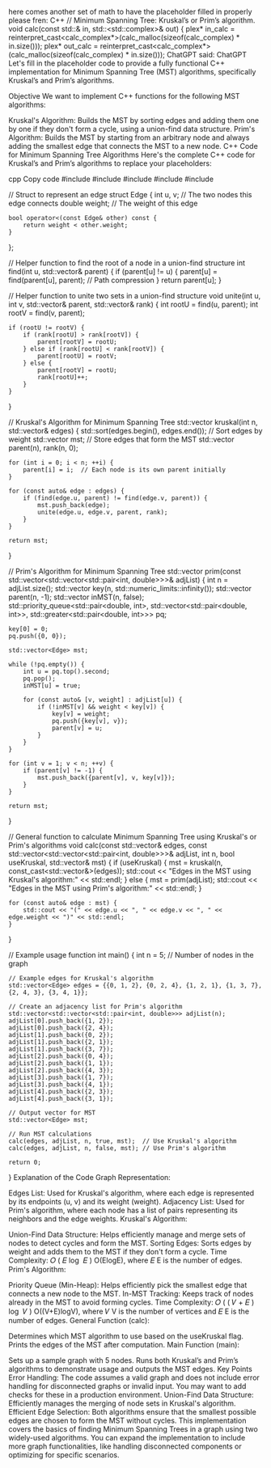 here comes another set of math to have the placeholder filled in properly please fren:
C++
            //      Minimum Spanning Tree: Kruskal’s or Prim’s algorithm.
                void calc(const std::<double>& in, std::<std::complex<double>>& out) {
            plex* in_calc = reinterpret_cast<calc_complex*>(calc_malloc(sizeof(calc_complex) * in.size()));
            plex* out_calc = reinterpret_cast<calc_complex*>(calc_malloc(sizeof(calc_complex) * in.size()));
ChatGPT said:
ChatGPT
Let's fill in the placeholder code to provide a fully functional C++ implementation for Minimum Spanning Tree (MST) algorithms, specifically Kruskal’s and Prim’s algorithms.

Objective
We want to implement C++ functions for the following MST algorithms:

Kruskal's Algorithm: Builds the MST by sorting edges and adding them one by one if they don't form a cycle, using a union-find data structure.
Prim's Algorithm: Builds the MST by starting from an arbitrary node and always adding the smallest edge that connects the MST to a new node.
C++ Code for Minimum Spanning Tree Algorithms
Here's the complete C++ code for Kruskal’s and Prim’s algorithms to replace your placeholders:

cpp
Copy code
#include <iostream>
#include <vector>
#include <algorithm>
#include <queue>
#include <tuple>

// Struct to represent an edge
struct Edge {
    int u, v;       // The two nodes this edge connects
    double weight;  // The weight of this edge

    bool operator<(const Edge& other) const {
        return weight < other.weight;
    }
};

// Helper function to find the root of a node in a union-find structure
int find(int u, std::vector<int>& parent) {
    if (parent[u] != u) {
        parent[u] = find(parent[u], parent);  // Path compression
    }
    return parent[u];
}

// Helper function to unite two sets in a union-find structure
void unite(int u, int v, std::vector<int>& parent, std::vector<int>& rank) {
    int rootU = find(u, parent);
    int rootV = find(v, parent);

    if (rootU != rootV) {
        if (rank[rootU] > rank[rootV]) {
            parent[rootV] = rootU;
        } else if (rank[rootU] < rank[rootV]) {
            parent[rootU] = rootV;
        } else {
            parent[rootV] = rootU;
            rank[rootU]++;
        }
    }
}

// Kruskal's Algorithm for Minimum Spanning Tree
std::vector<Edge> kruskal(int n, std::vector<Edge>& edges) {
    std::sort(edges.begin(), edges.end());  // Sort edges by weight
    std::vector<Edge> mst;  // Store edges that form the MST
    std::vector<int> parent(n), rank(n, 0);

    for (int i = 0; i < n; ++i) {
        parent[i] = i;  // Each node is its own parent initially
    }

    for (const auto& edge : edges) {
        if (find(edge.u, parent) != find(edge.v, parent)) {
            mst.push_back(edge);
            unite(edge.u, edge.v, parent, rank);
        }
    }

    return mst;
}

// Prim's Algorithm for Minimum Spanning Tree
std::vector<Edge> prim(const std::vector<std::vector<std::pair<int, double>>>& adjList) {
    int n = adjList.size();
    std::vector<double> key(n, std::numeric_limits<double>::infinity());
    std::vector<int> parent(n, -1);
    std::vector<bool> inMST(n, false);
    std::priority_queue<std::pair<double, int>, std::vector<std::pair<double, int>>, std::greater<std::pair<double, int>>> pq;

    key[0] = 0;
    pq.push({0, 0});

    std::vector<Edge> mst;

    while (!pq.empty()) {
        int u = pq.top().second;
        pq.pop();
        inMST[u] = true;

        for (const auto& [v, weight] : adjList[u]) {
            if (!inMST[v] && weight < key[v]) {
                key[v] = weight;
                pq.push({key[v], v});
                parent[v] = u;
            }
        }
    }

    for (int v = 1; v < n; ++v) {
        if (parent[v] != -1) {
            mst.push_back({parent[v], v, key[v]});
        }
    }

    return mst;
}

// General function to calculate Minimum Spanning Tree using Kruskal's or Prim's algorithms
void calc(const std::vector<Edge>& edges, const std::vector<std::vector<std::pair<int, double>>>& adjList, int n, bool useKruskal, std::vector<Edge>& mst) {
    if (useKruskal) {
        mst = kruskal(n, const_cast<std::vector<Edge>&>(edges));
        std::cout << "Edges in the MST using Kruskal's algorithm:" << std::endl;
    } else {
        mst = prim(adjList);
        std::cout << "Edges in the MST using Prim's algorithm:" << std::endl;
    }

    for (const auto& edge : mst) {
        std::cout << "(" << edge.u << ", " << edge.v << ", " << edge.weight << ")" << std::endl;
    }
}

// Example usage function
int main() {
    int n = 5; // Number of nodes in the graph

    // Example edges for Kruskal's algorithm
    std::vector<Edge> edges = {{0, 1, 2}, {0, 2, 4}, {1, 2, 1}, {1, 3, 7}, {2, 4, 3}, {3, 4, 1}};

    // Create an adjacency list for Prim's algorithm
    std::vector<std::vector<std::pair<int, double>>> adjList(n);
    adjList[0].push_back({1, 2});
    adjList[0].push_back({2, 4});
    adjList[1].push_back({0, 2});
    adjList[1].push_back({2, 1});
    adjList[1].push_back({3, 7});
    adjList[2].push_back({0, 4});
    adjList[2].push_back({1, 1});
    adjList[2].push_back({4, 3});
    adjList[3].push_back({1, 7});
    adjList[3].push_back({4, 1});
    adjList[4].push_back({2, 3});
    adjList[4].push_back({3, 1});

    // Output vector for MST
    std::vector<Edge> mst;

    // Run MST calculations
    calc(edges, adjList, n, true, mst);  // Use Kruskal's algorithm
    calc(edges, adjList, n, false, mst); // Use Prim's algorithm

    return 0;
}
Explanation of the Code
Graph Representation:

Edges List: Used for Kruskal's algorithm, where each edge is represented by its endpoints (u, v) and its weight (weight).
Adjacency List: Used for Prim's algorithm, where each node has a list of pairs representing its neighbors and the edge weights.
Kruskal's Algorithm:

Union-Find Data Structure: Helps efficiently manage and merge sets of nodes to detect cycles and form the MST.
Sorting Edges: Sorts edges by weight and adds them to the MST if they don't form a cycle.
Time Complexity: 
𝑂
(
𝐸
log
⁡
𝐸
)
O(ElogE), where 
𝐸
E is the number of edges.
Prim's Algorithm:

Priority Queue (Min-Heap): Helps efficiently pick the smallest edge that connects a new node to the MST.
In-MST Tracking: Keeps track of nodes already in the MST to avoid forming cycles.
Time Complexity: 
𝑂
(
(
𝑉
+
𝐸
)
log
⁡
𝑉
)
O((V+E)logV), where 
𝑉
V is the number of vertices and 
𝐸
E is the number of edges.
General Function (calc):

Determines which MST algorithm to use based on the useKruskal flag.
Prints the edges of the MST after computation.
Main Function (main):

Sets up a sample graph with 5 nodes.
Runs both Kruskal’s and Prim’s algorithms to demonstrate usage and outputs the MST edges.
Key Points
Error Handling: The code assumes a valid graph and does not include error handling for disconnected graphs or invalid input. You may want to add checks for these in a production environment.
Union-Find Data Structure: Efficiently manages the merging of node sets in Kruskal's algorithm.
Efficient Edge Selection: Both algorithms ensure that the smallest possible edges are chosen to form the MST without cycles.
This implementation covers the basics of finding Minimum Spanning Trees in a graph using two widely-used algorithms. You can expand the implementation to include more graph functionalities, like handling disconnected components or optimizing for specific scenarios.







